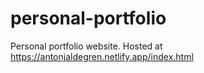 # personal-portfolio
Personal portfolio website.
Hosted at https://antonjaldegren.netlify.app/index.html
